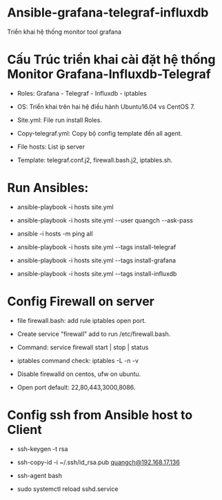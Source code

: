 # Ansible-grafana-telegraf-influxdb
Triển khai hệ thống monitor tool grafana

# Cấu Trúc triển khai cài đặt hệ thống Monitor Grafana-Influxdb-Telegraf
- Roles: Grafana - Telegraf - Influxdb - iptables

- OS: Triển khai trên hai hệ điều hành Ubuntu16.04 vs CentOS 7.

- Site.yml: File run install Roles.

- Copy-telegraf.yml: Copy bộ config template đến all agent.

- File hosts: List ip server

- Template: telegraf.conf.j2, firewall.bash.j2, iptables.sh. 

# Run Ansibles:

- ansible-playbook -i hosts site.yml

- ansible-playbook -i hosts site.yml --user quangch --ask-pass

- ansible -i hosts -m ping all

- ansible-playbook -i hosts site.yml --tags install-telegraf
  
- ansible-playbook -i hosts site.yml --tags install-grafana
  
- ansible-playbook -i hosts site.yml --tags install-influxdb

# Config Firewall on server 

- file firewall.bash: add rule iptables open port.

- Create service "firewall" add to run /etc/firewall.bash.

- Command: service firewall start | stop | status

- iptables command check: iptables -L -n -v

- Disable firewalld on centos, ufw on ubuntu.

- Open port default: 22,80,443,3000,8086.


# Config ssh from Ansible host to Client

- ssh-keygen -t rsa
  
- ssh-copy-id -i ~/.ssh/id_rsa.pub quangch@192.168.17.136
 
- ssh-agent bash

- sudo systemctl reload sshd.service
  



  


